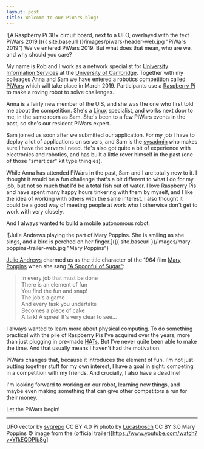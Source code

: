 ```yaml
---
layout: post
title: Welcome to our PiWars blog!
---
```


![A Raspberry Pi 3B+ circuit board, next to a UFO, overlayed with the text PiWars 2019.]({{ site.baseurl }}/images/piwars-header-web.jpg "PiWars 2019")
We've entered PiWars 2019. But what does that mean, who are we, and why should you care?

My name is Rob and I work as a network specialist for [University Information Services](http://www.uis.cam.ac.uk/) at the [University of Cambridge](http://www.cam.ac.uk/). Together with my colleages Anna and Sam we have entered a robotics competition called [PiWars](https://piwars.org/) which will take place in March 2019. Participants use a [Raspberry Pi](https://www.raspberrypi.org/) to make a roving robot to solve challenges.

Anna is a fairly new member of the UIS, and she was the one who first told me about the competition. She's a [Linux](https://en.wikipedia.org/wiki/Linux) specialist, and  works next door to me, in the same room as Sam. She's been to a few PiWars events in the past, so she's our resident PiWars expert.

Sam joined us soon after we submitted our application. For my job I have to deploy a lot of applications on servers, and Sam is the [sysadmin](https://en.wikipedia.org/wiki/System_administrator) who makes sure I have the servers I need. He's also got quite a bit of experience with electronics and robotics, and has built a little rover himself in the past (one of those "smart car" kit type thingies).

While Anna has attended PiWars in the past, Sam and I are totally new to it. I thought it would be a fun challenge that's a bit different to what I do for my job, but not so much that I'd be a total fish out of water. I love Raspberry Pis and have spent many happy hours tinkering with them by myself, and I like the idea of working with others with the same interest. I also thought it could be a good way of meeting people at work who I otherwise don't get to work with very closely.

And I always wanted to build a mobile autonomous robot.

![Julie Andrews playing the part of Mary Poppins. She is smiling as she sings, and a bird is perched on her finger.]({{ site.baseurl }}/images/mary-poppins-trailer-web.jpg
 "Mary Poppins")
 
[Julie Andrews](https://en.wikipedia.org/wiki/Julie_Andrews) charmed us as the title character of the 1964 film [Mary Poppins](https://en.wikipedia.org/wiki/Mary_Poppins_(film)) when she sang ["A Spoonful of Sugar"](https://en.wikipedia.org/wiki/A_Spoonful_of_Sugar]):
 
> In every job that must be done  
> There is an element of fun  
> You find the fun and snap!  
> The job's a game  
> And every task you undertake  
> Becomes a piece of cake  
> A lark! A spree! It's very clear to see...  

I always wanted to learn more about physical computing. To do something practical with the pile of Raspberry Pis I've acquired over the years, more than just plugging in pre-made [HATs](https://www.raspberrypi.org/blog/introducing-raspberry-pi-hats/). But I've never quite been able to make the time. And that usually means I haven't had the motivation.

PiWars changes that, because it introduces the element of fun. I'm not just putting together stuff for my own interest, I have a goal in sight: competing in a competition with my friends. And crucially, I also have a deadline!

I'm looking forward to working on our robot, learning new things, and maybe even making something that can give other competitors a run for their money.

Let the PiWars begin!

----

UFO vector by [svgrepo](www.svgrepo.com) CC BY 4.0
Pi photo by [Lucasbosch](https://commons.wikimedia.org/wiki/User:Lucasbosch) CC BY 3.0
Mary Poppins © image from the (official trailer)[https://www.youtube.com/watch?v=YfkEQDPlb8g]

